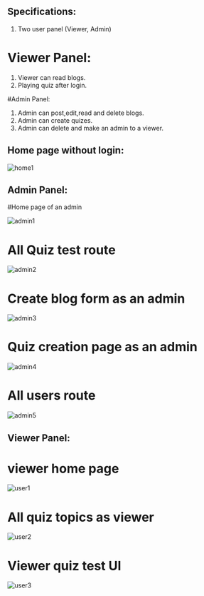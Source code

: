 ## Specifications:
1. Two user panel (Viewer, Admin)

# Viewer Panel:
1. Viewer can read blogs.
2. Playing quiz after login.

#Admin Panel:
1. Admin can post,edit,read and delete blogs.
2. Admin can create quizes.
3. Admin can delete and make an admin to a viewer.


## Home page without login:

![home1](https://github.com/gourabBD/the-lecturer-client/assets/67328861/d4194260-e379-4e7c-b847-47786a617f67)


## Admin Panel:

#Home page of an admin

![admin1](https://github.com/gourabBD/the-lecturer-client/assets/67328861/d07d0c43-2aae-41c3-adc5-4809edd7cc2a)


# All Quiz test route

![admin2](https://github.com/gourabBD/the-lecturer-client/assets/67328861/70b5de6b-6860-48da-a424-9ef817a8a3ae)


# Create blog form as an admin

![admin3](https://github.com/gourabBD/the-lecturer-client/assets/67328861/3f451d88-d874-40b4-8cbf-88a2fbc863e5)

# Quiz creation page as an admin

![admin4](https://github.com/gourabBD/the-lecturer-client/assets/67328861/e9a5e5d8-8c8a-43bc-9737-e45d5f4c05c8)


# All users route
![admin5](https://github.com/gourabBD/the-lecturer-client/assets/67328861/39336eee-c109-44c3-8813-4d27456485cd)


## Viewer Panel:

 # viewer home page
 ![user1](https://github.com/gourabBD/the-lecturer-client/assets/67328861/5a083f3d-d77d-4f91-8581-30fa17b02e4c)

# All quiz topics as viewer


![user2](https://github.com/gourabBD/the-lecturer-client/assets/67328861/19eadc6c-23c0-4921-8eda-d55ae2976de9)


# Viewer quiz test UI

![user3](https://github.com/gourabBD/the-lecturer-client/assets/67328861/d7ca1007-a999-4850-a74f-39d8aff1bf31)

 
 
